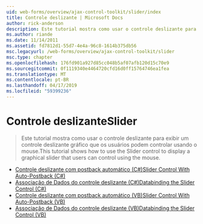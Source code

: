 ```yaml
---
uid: web-forms/overview/ajax-control-toolkit/slider/index
title: Controle deslizante | Microsoft Docs
author: rick-anderson
description: Este tutorial mostra como usar o controle deslizante para exibir um controle deslizante gráfico que os usuários podem controlar usando o mouse.
ms.author: riande
ms.date: 11/14/2011
ms.assetid: fd7812d1-55d7-4e4a-96c8-1614b375db56
msc.legacyurl: /web-forms/overview/ajax-control-toolkit/slider
msc.type: chapter
ms.openlocfilehash: 176fd901a927d85cc048b5af07afb120d15c70e9
ms.sourcegitcommit: 0f1119340e4464720cfd16d0ff15764746ea1fea
ms.translationtype: MT
ms.contentlocale: pt-BR
ms.lasthandoff: 04/17/2019
ms.locfileid: "59399236"
---
```

# <a name="slider"></a><span data-ttu-id="1a625-103">Controle deslizante</span><span class="sxs-lookup"><span data-stu-id="1a625-103">Slider</span></span>

> <span data-ttu-id="1a625-104">Este tutorial mostra como usar o controle deslizante para exibir um controle deslizante gráfico que os usuários podem controlar usando o mouse.</span><span class="sxs-lookup"><span data-stu-id="1a625-104">This tutorial shows how to use the Slider control to display a graphical slider that users can control using the mouse.</span></span>


- [<span data-ttu-id="1a625-105">Controle deslizante com postback automático (C#)</span><span class="sxs-lookup"><span data-stu-id="1a625-105">Slider Control With Auto-Postback (C#)</span></span>](using-the-slider-control-with-auto-postback-cs.md)
- [<span data-ttu-id="1a625-106">Associação de Dados do controle deslizante (C#)</span><span class="sxs-lookup"><span data-stu-id="1a625-106">Databinding the Slider Control (C#)</span></span>](databinding-the-slider-control-cs.md)
- [<span data-ttu-id="1a625-107">Controle deslizante com postback automático (VB)</span><span class="sxs-lookup"><span data-stu-id="1a625-107">Slider Control With Auto-Postback (VB)</span></span>](using-the-slider-control-with-auto-postback-vb.md)
- [<span data-ttu-id="1a625-108">Associação de Dados do controle deslizante (VB)</span><span class="sxs-lookup"><span data-stu-id="1a625-108">Databinding the Slider Control (VB)</span></span>](databinding-the-slider-control-vb.md)
